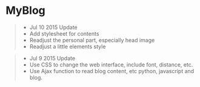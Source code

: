 # MyBlog

>* Jul 10 2015 Update
>* Add stylesheet for contents
>* Readjust the personal part, especially head image
>* Readjust a little elements style

>* Jul 9 2015 Update
>* Use CSS to change the web interface, include font, distance, etc.
>* Use Ajax function to read blog content, etc python, javascript and blog.
